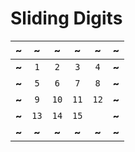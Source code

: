 # Sliding Digits

| ~ | ~ | ~ | ~ | ~ | ~ |
|:---:|:---:|:---:|:---:|:---:|:---:|
|**~**|`1`|`2`|`3`|`4`|**~**|
|**~**|`5`|`6`|`7`|`8`|**~**|
|**~**|`9`|`10`|`11`|`12`|**~**|
|**~**|`13`|`14`|`15`|` `|**~**|
|**~**|**~**|**~**|**~**|**~**|**~**|
